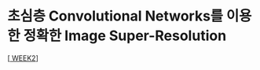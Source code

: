 # 초심층 Convolutional Networks를 이용한 정확한 Image Super-Resolution

[<a href = "https://github.com/yeji-seong/Deep-Learning-Paper-Study/blob/master/Papers/WEEK2/Accurate%20Image%20Super-Resolution%20Using%20Very%20Deep%20Convolutional%20Networks.md"> WEEK2</a>] <br><br>
